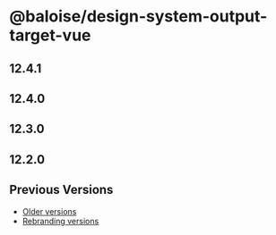 # @baloise/design-system-output-target-vue

## 12.4.1

## 12.4.0

## 12.3.0

## 12.2.0

## Previous Versions

- [Older versions](https://github.com/baloise-incubator/design-system/blob/next/CHANGELOG_v12.md)
- [Rebranding versions](https://github.com/baloise-incubator/design-system/blob/next/CHANGELOG_NEXT.md)
